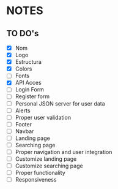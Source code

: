 # NOTES

## TO DO's
- [X] Nom
- [X] Logo
- [X] Estructura
- [X] Colors
- [ ] Fonts
- [X] API Acces
- [ ] Login Form
- [ ] Register form
- [ ] Personal JSON server for user data
- [ ] Alerts
- [ ] Proper user validation
- [ ] Footer
- [ ] Navbar
- [ ] Landing page
- [ ] Searching page
- [ ] Proper navigation and user integration
- [ ] Customize landing page
- [ ] Customize searching page
- [ ] Proper functionality
- [ ] Responsiveness
